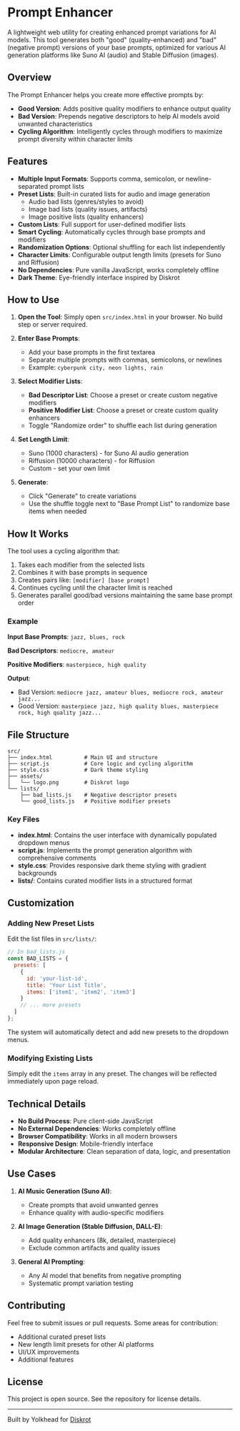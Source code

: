 # Prompt Enhancer

A lightweight web utility for creating enhanced prompt variations for AI models. This tool generates both "good" (quality-enhanced) and "bad" (negative prompt) versions of your base prompts, optimized for various AI generation platforms like Suno AI (audio) and Stable Diffusion (images).

## Overview

The Prompt Enhancer helps you create more effective prompts by:
- **Good Version**: Adds positive quality modifiers to enhance output quality
- **Bad Version**: Prepends negative descriptors to help AI models avoid unwanted characteristics
- **Cycling Algorithm**: Intelligently cycles through modifiers to maximize prompt diversity within character limits

## Features

- **Multiple Input Formats**: Supports comma, semicolon, or newline-separated prompt lists
- **Preset Lists**: Built-in curated lists for audio and image generation
  - Audio bad lists (genres/styles to avoid)
  - Image bad lists (quality issues, artifacts)
  - Image positive lists (quality enhancers)
- **Custom Lists**: Full support for user-defined modifier lists
- **Smart Cycling**: Automatically cycles through base prompts and modifiers
- **Randomization Options**: Optional shuffling for each list independently
- **Character Limits**: Configurable output length limits (presets for Suno and Riffusion)
- **No Dependencies**: Pure vanilla JavaScript, works completely offline
- **Dark Theme**: Eye-friendly interface inspired by Diskrot

## How to Use

1. **Open the Tool**: Simply open `src/index.html` in your browser. No build step or server required.

2. **Enter Base Prompts**: 
   - Add your base prompts in the first textarea
   - Separate multiple prompts with commas, semicolons, or newlines
   - Example: `cyberpunk city, neon lights, rain`

3. **Select Modifier Lists**:
   - **Bad Descriptor List**: Choose a preset or create custom negative modifiers
   - **Positive Modifier List**: Choose a preset or create custom quality enhancers
   - Toggle "Randomize order" to shuffle each list during generation

4. **Set Length Limit**:
   - Suno (1000 characters) - for Suno AI audio generation
   - Riffusion (10000 characters) - for Riffusion
   - Custom - set your own limit

5. **Generate**:
   - Click "Generate" to create variations
   - Use the shuffle toggle next to "Base Prompt List" to randomize base items when needed

## How It Works

The tool uses a cycling algorithm that:

1. Takes each modifier from the selected lists
2. Combines it with base prompts in sequence
3. Creates pairs like: `[modifier] [base prompt]`
4. Continues cycling until the character limit is reached
5. Generates parallel good/bad versions maintaining the same base prompt order

### Example

**Input Base Prompts**: `jazz, blues, rock`

**Bad Descriptors**: `mediocre, amateur`

**Positive Modifiers**: `masterpiece, high quality`

**Output**:
- Bad Version: `mediocre jazz, amateur blues, mediocre rock, amateur jazz...`
- Good Version: `masterpiece jazz, high quality blues, masterpiece rock, high quality jazz...`

## File Structure

```
src/
├── index.html          # Main UI and structure
├── script.js           # Core logic and cycling algorithm
├── style.css           # Dark theme styling
├── assets/
│   └── logo.png        # Diskrot logo
└── lists/
    ├── bad_lists.js    # Negative descriptor presets
    └── good_lists.js   # Positive modifier presets
```

### Key Files

- **index.html**: Contains the user interface with dynamically populated dropdown menus
- **script.js**: Implements the prompt generation algorithm with comprehensive comments
- **style.css**: Provides responsive dark theme styling with gradient backgrounds
- **lists/**: Contains curated modifier lists in a structured format

## Customization

### Adding New Preset Lists

Edit the list files in `src/lists/`:

```javascript
// In bad_lists.js
const BAD_LISTS = {
  presets: [
    {
      id: 'your-list-id',
      title: 'Your List Title',
      items: ['item1', 'item2', 'item3']
    }
    // ... more presets
  ]
};
```

The system will automatically detect and add new presets to the dropdown menus.

### Modifying Existing Lists

Simply edit the `items` array in any preset. The changes will be reflected immediately upon page reload.

## Technical Details

- **No Build Process**: Pure client-side JavaScript
- **No External Dependencies**: Works completely offline
- **Browser Compatibility**: Works in all modern browsers
- **Responsive Design**: Mobile-friendly interface
- **Modular Architecture**: Clean separation of data, logic, and presentation

## Use Cases

1. **AI Music Generation (Suno AI)**:
   - Create prompts that avoid unwanted genres
   - Enhance quality with audio-specific modifiers

2. **AI Image Generation (Stable Diffusion, DALL-E)**:
   - Add quality enhancers (8k, detailed, masterpiece)
   - Exclude common artifacts and quality issues

3. **General AI Prompting**:
   - Any AI model that benefits from negative prompting
   - Systematic prompt variation testing

## Contributing

Feel free to submit issues or pull requests. Some areas for contribution:
- Additional curated preset lists
- New length limit presets for other AI platforms
- UI/UX improvements
- Additional features

## License

This project is open source. See the repository for license details.

---

Built by Yolkhead for [Diskrot](https://www.diskrot.com)
